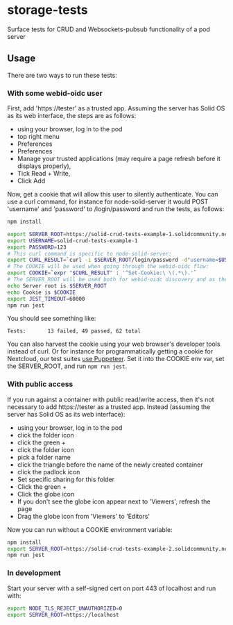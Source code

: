 # storage-tests
Surface tests for CRUD and Websockets-pubsub functionality of a pod server

## Usage

There are two ways to run these tests:

### With some webid-oidc user
First, add 'https://tester' as a trusted app.
Assuming the server has Solid OS as its web interface, the steps are as follows:
* using your browser, log in to the pod
* top right menu
* Preferences
* Preferences
* Manage your trusted applications (may require a page refresh before it displays properly),
* Tick Read + Write,
* Click Add


Now, get a cookie that will allow this user to silently authenticate.
You can use a curl command, for instance for node-solid-server it would
POST 'username' and 'password' to /login/password and run the tests, as follows:

```sh
npm install

export SERVER_ROOT=https://solid-crud-tests-example-1.solidcommunity.net
export USERNAME=solid-crud-tests-example-1
export PASSWORD=123
# This curl command is specific to node-solid-server:
export CURL_RESULT=`curl -i $SERVER_ROOT/login/password -d"username=$USERNAME&password=$PASSWORD" | grep Set-Cookie`
# The COOKIE will be used when going through the webid-oidc flow:
export COOKIE=`expr "$CURL_RESULT" : '^Set-Cookie:\ \(.*\).'`
# The SERVER_ROOT will be used both for webid-oidc discovery and as the base container to run the tests against:
echo Server root is $SERVER_ROOT
echo Cookie is $COOKIE
export JEST_TIMEOUT=60000
npm run jest
```

You should see something like:
```
Tests:       13 failed, 49 passed, 62 total
```

You can also harvest the cookie using your web browser's developer tools instead of curl.
Or for instance for programmatically getting a cookie for Nextcloud, our test suites [use Puppeteer](https://github.com/solid/test-suite/blob/665824a/helpers/cookie/app/index.js#L8).
Set it into the COOKIE env var, set the SERVER_ROOT, and run `npm run jest`.

### With public access
If you run against a container with public read/write access, then it's not
necessary to add https://tester as a trusted app. Instead (assuming the server
has Solid OS as its web interface):
* using your browser, log in to the pod
* click the folder icon
* click the green +
* click the folder icon
* pick a folder name
* click the triangle before the name of the newly created container
* click the padlock icon
* Set specific sharing for this folder
* Click the green +
* Click the globe icon
* If you don't see the globe icon appear next to 'Viewers', refresh the page
* Drag the globe icon from 'Viewers' to 'Editors'

Now you can run without a COOKIE environment variable:
```sh
npm install
export SERVER_ROOT=https://solid-crud-tests-example-2.solidcommunity.net/test-folder/
npm run jest
```

### In development
Start your server with a self-signed cert on port 443 of localhost and run with:
```sh
export NODE_TLS_REJECT_UNAUTHORIZED=0
export SERVER_ROOT=https://localhost
```

